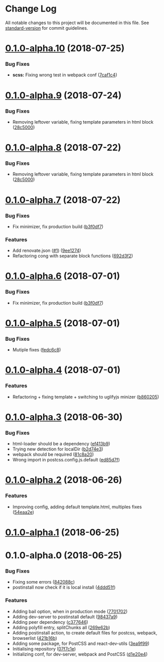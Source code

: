 # Change Log

All notable changes to this project will be documented in this file. See [standard-version](https://github.com/conventional-changelog/standard-version) for commit guidelines.

<a name="0.1.0-alpha.10"></a>
# [0.1.0-alpha.10](https://github.com/thc-tools/webpack-react/compare/v0.1.0-alpha.9...v0.1.0-alpha.10) (2018-07-25)


### Bug Fixes

* **scss:** Fixing wrong test in webpack conf ([7caf1c4](https://github.com/thc-tools/webpack-react/commit/7caf1c4))



<a name="0.1.0-alpha.9"></a>
# [0.1.0-alpha.9](https://github.com/thc-tools/webpack-react/compare/v0.1.0-alpha.8...v0.1.0-alpha.9) (2018-07-24)


### Bug Fixes

* Removing leftover variable, fixing template parameters in html block ([28c5000](https://github.com/thc-tools/webpack-react/commit/28c5000))



<a name="0.1.0-alpha.8"></a>
# [0.1.0-alpha.8](https://github.com/thc-tools/webpack-react/compare/v0.1.0-alpha.7...v0.1.0-alpha.8) (2018-07-22)


### Bug Fixes

* Removing leftover variable, fixing template parameters in html block ([28c5000](https://github.com/thc-tools/webpack-react/commit/28c5000))



<a name="0.1.0-alpha.7"></a>
# [0.1.0-alpha.7](https://github.com/thc-tools/webpack-react/compare/v0.1.0-alpha.6...v0.1.0-alpha.7) (2018-07-22)


### Bug Fixes

* Fix minimizer, fix production build ([b3f0df7](https://github.com/thc-tools/webpack-react/commit/b3f0df7))


### Features

* Add renovate.json ([#1](https://github.com/thc-tools/webpack-react/issues/1)) ([9ee1274](https://github.com/thc-tools/webpack-react/commit/9ee1274))
* Refactoring cong with separate block functions ([692d3f2](https://github.com/thc-tools/webpack-react/commit/692d3f2))



<a name="0.1.0-alpha.6"></a>
# [0.1.0-alpha.6](https://github.com/thc-tools/webpack-react/compare/v0.1.0-alpha.5...v0.1.0-alpha.6) (2018-07-01)


### Bug Fixes

* Fix minimizer, fix production build ([b3f0df7](https://github.com/thc-tools/webpack-react/commit/b3f0df7))



<a name="0.1.0-alpha.5"></a>
# [0.1.0-alpha.5](https://github.com/thc-tools/webpack-react/compare/v0.1.0-alpha.4...v0.1.0-alpha.5) (2018-07-01)


### Bug Fixes

* Mutiple fixes ([fedc6c8](https://github.com/thc-tools/webpack-react/commit/fedc6c8))



<a name="0.1.0-alpha.4"></a>
# [0.1.0-alpha.4](https://github.com/thc-tools/webpack-react/compare/v0.1.0-alpha.3...v0.1.0-alpha.4) (2018-07-01)


### Features

* Refactoring + fixing template + switching to uglifyjs minizer ([b860205](https://github.com/thc-tools/webpack-react/commit/b860205))



<a name="0.1.0-alpha.3"></a>
# [0.1.0-alpha.3](https://github.com/thc-tools/webpack-react/compare/v0.1.0-alpha.2...v0.1.0-alpha.3) (2018-06-30)


### Bug Fixes

* html-loader should be a dependency ([ef413b9](https://github.com/thc-tools/webpack-react/commit/ef413b9))
* Trying new detection for localDir ([b2d74e3](https://github.com/thc-tools/webpack-react/commit/b2d74e3))
* webpack should be required ([81c8a20](https://github.com/thc-tools/webpack-react/commit/81c8a20))
* Wrong import in postcss.config.js.default ([ed85d7f](https://github.com/thc-tools/webpack-react/commit/ed85d7f))



<a name="0.1.0-alpha.2"></a>
# [0.1.0-alpha.2](https://github.com/thc-tools/webpack-react/compare/v0.1.0-alpha.1...v0.1.0-alpha.2) (2018-06-26)


### Features

* Improving config, adding default template.html, multiples fixes ([54eaa2e](https://github.com/thc-tools/webpack-react/commit/54eaa2e))



<a name="0.1.0-alpha.1"></a>
# [0.1.0-alpha.1](https://github.com/thc-tools/webpack-react/compare/v0.1.0-alpha.0...v0.1.0-alpha.1) (2018-06-25)



<a name="0.1.0-alpha.0"></a>
# 0.1.0-alpha.0 (2018-06-25)


### Bug Fixes

* Fixing some errors ([842088c](https://github.com/thc-tools/webpack-react/commit/842088c))
* postinstall now check if it is local install ([4ddd51f](https://github.com/thc-tools/webpack-react/commit/4ddd51f))


### Features

* Adding bail option, when in production mode ([7701702](https://github.com/thc-tools/webpack-react/commit/7701702))
* Adding dev-server to postinstall default ([98437a9](https://github.com/thc-tools/webpack-react/commit/98437a9))
* Adding peer dependency ([c377646](https://github.com/thc-tools/webpack-react/commit/c377646))
* Adding polyfill entry, splitChunks all ([269e62b](https://github.com/thc-tools/webpack-react/commit/269e62b))
* Adding postinstall action, to create default files for postcss, webpack, browserlist ([421b16b](https://github.com/thc-tools/webpack-react/commit/421b16b))
* Adding some package, for PostCSS and react-dev-utils ([3ea9f99](https://github.com/thc-tools/webpack-react/commit/3ea9f99))
* Initialising repository ([07f7c1e](https://github.com/thc-tools/webpack-react/commit/07f7c1e))
* Initializing conf, for dev-server, webpack and PostCSS ([d1e20e4](https://github.com/thc-tools/webpack-react/commit/d1e20e4))
